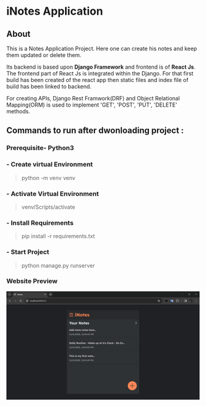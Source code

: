 # iNotes Application

## About
This is a Notes Application Project. Here one can create his notes and keep them updated or delete them. 

Its backend is based upon **Django Framework** and frontend is of **React Js**. The frontend part of React Js is integrated within the Django. For that first build has been created of the react app then static files and index file of build has been linked to backend.

For creating APIs, Django Rest Framwork(DRF) and Object Relational Mapping(ORM) is used to implement 'GET', 'POST', 'PUT', 'DELETE' methods.

## Commands to run after dwonloading project :

### Prerequisite- Python3 

### - Create virtual Environment
> python -m venv venv

### - Activate Virtual Environment
> venv/Scripts/activate

### - Install Requirements
> pip install -r requirements.txt

### - Start Project
> python manage.py runserver



### Website Preview

![plot](./website_preview.png)
